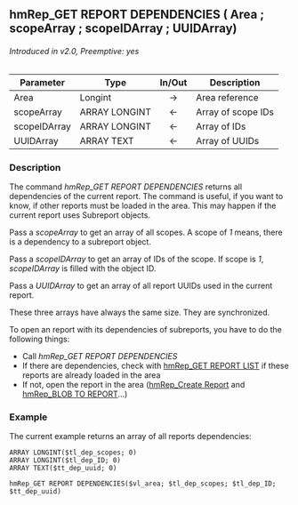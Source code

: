 ## hmRep_GET REPORT DEPENDENCIES ( Area ; scopeArray ; scopeIDArray ; UUIDArray)
###### Introduced in v2.0, Preemptive: yes

|Parameter|Type|In/Out|Description
|---|---|:---:|---
|Area|Longint|→|Area reference
|scopeArray|ARRAY LONGINT|←|Array of scope IDs
|scopeIDArray|ARRAY LONGINT|←|Array of IDs
|UUIDArray|ARRAY TEXT|←|Array of UUIDs

### Description
The command *hmRep_GET REPORT DEPENDENCIES* returns all dependencies of the current report. The command is useful, if you want to know, if other reports must be loaded in the area. This may happen if the current report uses Subreport objects.

Pass a *scopeArray* to get an array of all scopes. A scope of *1* means, there is a dependency to a subreport object.

Pass a *scopeIDArray* to get an array of IDs of the scope. If scope is *1*, *scopeIDArray* is filled with the object ID.

Pass a *UUIDArray* to get an array of all report UUIDs used in the current report.

These three arrays have always the same size. They are synchronized.

To open an report with its dependencies of subreports, you have to do the following things:

- Call *hmRep_GET REPORT DEPENDENCIES*
- If there are dependencies, check with [hmRep_GET REPORT LIST](../Areas/hmRep_GetReportList.md) if these reports are already loaded in the area
- If not, open the report in the area ([hmRep_Create Report](hmRep_CreateReport.md) and [hmRep_BLOB TO REPORT](hmRep_BlobToReport.md)...)

### Example
The current example returns an array of all reports dependencies:

```4d
ARRAY LONGINT($tl_dep_scopes; 0)
ARRAY LONGINT($tl_dep_ID; 0)
ARRAY TEXT($tt_dep_uuid; 0)

hmRep_GET REPORT DEPENDENCIES($vl_area; $tl_dep_scopes; $tl_dep_ID; $tt_dep_uuid)
```
